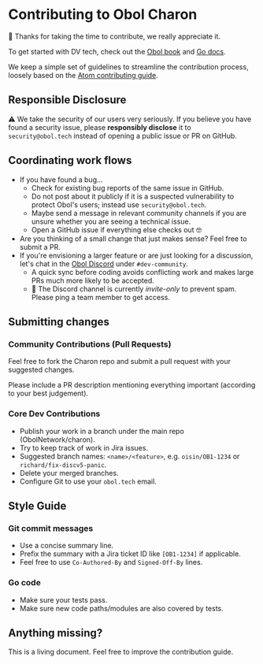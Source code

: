 # Contributing to Obol Charon

🎉 Thanks for taking the time to contribute, we really appreciate it.

To get started with DV tech, check out the
[Obol book](https://docs.obol.tech/docs/intro) and [Go docs](https://pkg.go.dev/github.com/obolnetwork/charon).

We keep a simple set of guidelines to streamline the contribution process,
loosely based on the [Atom contributing guide](https://github.com/atom/atom/blob/master/CONTRIBUTING.md).

## Responsible Disclosure

⚠️ We take the security of our users very seriously.
If you believe you have found a security issue, please **responsibly disclose** it to `security@obol.tech`
instead of opening a public issue or PR on GitHub.

## Coordinating work flows

- If you have found a bug...
  - Check for existing bug reports of the same issue in GitHub.
  - Do not post about it publicly if it is a suspected vulnerability to protect Obol's users; 
    instead use `security@obol.tech`.
  - Maybe send a message in relevant community channels if you are unsure whether you are seeing a technical issue.
  - Open a GitHub issue if everything else checks out 🤓
- Are you thinking of a small change that just makes sense? Feel free to submit a PR.
- If you're envisioning a larger feature or are just looking for a discussion,
  let's chat in the [Obol Discord](https://discord.gg/n6ebKsX46w/) under `#dev-community`.
  - A quick sync before coding avoids conflicting work and makes large PRs much more likely to be accepted.
  - 👀 The Discord channel is currently _invite-only_ to prevent spam. Please ping a team member to get access.

## Submitting changes

### Community Contributions (Pull Requests)

Feel free to fork the Charon repo and submit a pull request with your suggested changes.

Please include a PR description mentioning everything important (according to your best judgement).

### Core Dev Contributions

- Publish your work in a branch under the main repo (ObolNetwork/charon).
- Try to keep track of work in Jira issues.
- Suggested branch names: `<name>/<feature>`, e.g. `oisin/OB1-1234` or `richard/fix-discv5-panic`.
- Delete your merged branches.
- Configure Git to use your `obol.tech` email.

## Style Guide

### Git commit messages

- Use a concise summary line.
- Prefix the summary with a Jira ticket ID like `[OB1-1234]` if applicable.
- Feel free to use `Co-Authored-By` and `Signed-Off-By` lines.

### Go code

- Make sure your tests pass.
- Make sure new code paths/modules are also covered by tests.

## Anything missing?

This is a living document. Feel free to improve the contribution guide.
